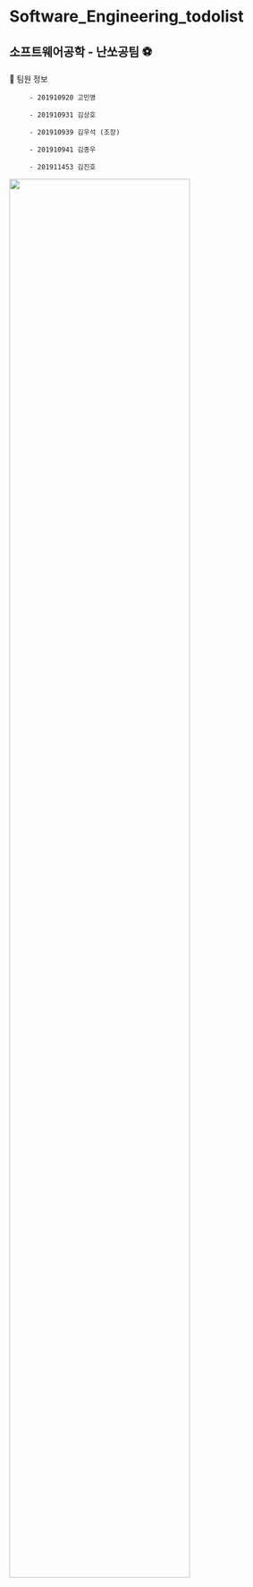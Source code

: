 # Software_Engineering_todolist

## 소프트웨어공학 - 난쏘공팀 ⚽


👤 팀원 정보

         - 201910920 고민영

         - 201910931 김상호

         - 201910939 김우석 (조장)

         - 201910941 김종우

         - 201911453 김진호
 
<img width="80%" src="https://user-images.githubusercontent.com/80516484/227434187-24714c4e-05ef-4fcd-a044-e2e0e207acfd.png"/>

 
